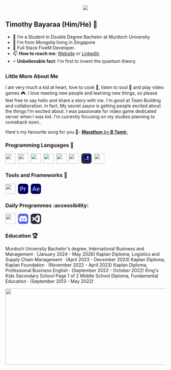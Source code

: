 <p align="center"><img src="https://i.imgur.com/A6bWGFl.gif"/></p>

## Timothy Bayaraa (Him/He) 🌻
- 🔭 I’m a Student in Double Degree Bachelor at Murdoch University 
- 👯 I'm from Mongolia living in Singapore
- 💬 Full Stack FiveM Developer.
- 📫 **How to reach me**: [Website](https://mnfcandy.com/) or [LinkedIn](https://www.linkedin.com/in/temuudeib/)
- ⚡ **Unbelievable fact**: I'm first to invent the quantum theory.


### Little More About Me  

I am very much a kid at heart, love to cook :ramen:, listen to soul :saxophone:	and play video games :video_game:. I love meeting new people and learning new things, so please feel free to say hello and share a story with me. I'm good at Team Building and collaboration. In fact, My secret sauce is getting people excited about the things I'm excited about. I was passionate for video game dedicated server when I was kid. I'm currently focusing on my studies planning to comeback soon..

Here's my favourite song for you :trumpet:- [**Marathon** by **B Tamir**.](https://www.youtube.com/watch?v=tH1kbVgyO9Q)

### Programming Languages :scroll:

<img height="32" width="32" src="https://cdn.thekrishna.in/img/icon/python.svg" />&nbsp; 
<img height="32" width="32" src="https://cdn.thekrishna.in/img/icon/java.svg" />&nbsp;
<img height="32" width="32" src="https://cdn.thekrishna.in/img/icon/javascript.svg" />&nbsp; 
<img height="32" width="32" src="https://cdn.thekrishna.in/img/icon/html5.svg" />&nbsp; 
<img height="32" width="32" src="https://cdn.thekrishna.in/img/icon/css3.svg" />&nbsp; 
<img height="32" width="32" src="https://cdn.thekrishna.in/img/icon/php.svg" />&nbsp; 
<img height="32" width="32" src="https://github.com/tandpfun/skill-icons/blob/main/icons/Lua-Dark.svg" />&nbsp; 
<img height="32" width="32" src="https://cdn.thekrishna.in/img/icon/mysql.svg" />&nbsp; 

### Tools and Frameworks :hammer:

<img height="32" width="32" src="https://cdn.thekrishna.in/img/icon/adobephotoshop.svg" />&nbsp; 
<img height="32" width="32" src="https://github.com/tandpfun/skill-icons/blob/main/icons/Premiere.svg" />&nbsp; 
<img height="32" width="32" src="https://github.com/tandpfun/skill-icons/blob/main/icons/AfterEffects.svg" />&nbsp; 

### Daily Programmes :accessibility:
<img height="32" width="32" src="https://github.com/tandpfun/skill-icons/blob/main/icons/Windows-Dark.svg" />&nbsp; 
<img height="32" width="32" src="https://github.com/tandpfun/skill-icons/blob/main/icons/Discord.svg" />&nbsp; 
<img height="32" width="32" src="https://github.com/tandpfun/skill-icons/blob/main/icons/VSCode-Dark.svg" />&nbsp; 


### Education :trophy:
Murdoch University
Bachelor's degree, International Business and Management · (January
2024 - May 2026)
Kaplan
Diploma, Logistics and Supply Chain Management · (April 2023 - December
2023)
Kaplan
Diploma, Kaplan Foundation · (November 2022 - April 2023)
Kaplan
Diploma, Professional Business English · (September 2022 - October 2022)
King's Kids Secondary School
Page 1 of 2
Middle School Diploma, Fundamental Education · (September 2013 - May
2022)


<img width="612" height="240" src="https://i.imgur.com/GHFShCv.png">

